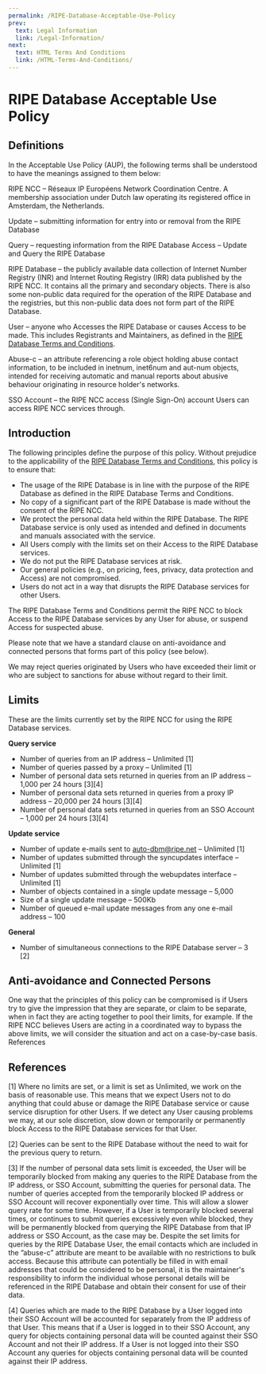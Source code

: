 ```yaml
---
permalink: /RIPE-Database-Acceptable-Use-Policy
prev:
  text: Legal Information
  link: /Legal-Information/
next:
  text: HTML Terms And Conditions
  link: /HTML-Terms-And-Conditions/
---
```


# RIPE Database Acceptable Use Policy


## Definitions

In the Acceptable Use Policy (AUP), the following terms shall be understood to have the meanings assigned to them below:

RIPE NCC – Réseaux IP Européens Network Coordination Centre. A membership association under Dutch law operating its registered office in Amsterdam, the Netherlands.

Update – submitting information for entry into or removal from the RIPE Database

Query – requesting information from the RIPE Database
Access – Update and Query the RIPE Database

RIPE Database – the publicly available data collection of Internet Number Registry (INR) and Internet Routing Registry (IRR) data published by the RIPE NCC. It contains all the primary and secondary objects. There is also some non-public data required for the operation of the RIPE Database and the registries, but this non-public data does not form part of the RIPE Database.

User – anyone who Accesses the RIPE Database or causes Access to be made. This includes Registrants and Maintainers, as defined in the [RIPE Database Terms and Conditions](Legal-Information/#).

Abuse-c – an attribute referencing a role object holding abuse contact information, to be included in inetnum, inet6num and aut-num objects, intended for receiving automatic and manual reports about abusive behaviour originating in resource holder's networks.

SSO Account – the RIPE NCC access (Single Sign-On) account Users can access RIPE NCC services through.

## Introduction

The following principles define the purpose of this policy. Without prejudice to the applicability of the [RIPE Database Terms and Conditions](Legal-Information/#), this policy is to ensure that:

* The usage of the RIPE Database is in line with the purpose of the RIPE Database as defined in the RIPE Database Terms and Conditions.
* No copy of a significant part of the RIPE Database is made without the consent of the RIPE NCC.
* We protect the personal data held within the RIPE Database.
The RIPE Database service is only used as intended and defined in documents and manuals associated with the service.
* All Users comply with the limits set on their Access to the RIPE Database services.
* We do not put the RIPE Database services at risk.
* Our general policies (e.g., on pricing, fees, privacy, data protection and Access) are not compromised.
* Users do not act in a way that disrupts the RIPE Database services for other Users.

The RIPE Database Terms and Conditions permit the RIPE NCC to block Access to the RIPE Database services by any User for abuse, or suspend Access for suspected abuse.

Please note that we have a standard clause on anti-avoidance and connected persons that forms part of this policy (see below).

We may reject queries originated by Users who have exceeded their limit or who are subject to sanctions for abuse without regard to their limit.


## Limits

These are the limits currently set by the RIPE NCC for using the RIPE Database services.

**Query service**

* Number of queries from an IP address – Unlimited [1]
* Number of queries passed by a proxy – Unlimited [1]
* Number of personal data sets returned in queries from an IP address – 1,000 per 24 hours [3][4]
* Number of personal data sets returned in queries from a proxy IP address – 20,000 per 24 hours [3][4]
* Number of personal data sets returned in queries from an SSO Account – 1,000 per 24 hours [3][4]

**Update service**

* Number of update e-mails sent to [auto-dbm@ripe.net](mailto:auto-dbm@ripe.net) – Unlimited [1]
* Number of updates submitted through the syncupdates interface – Unlimited [1]
* Number of updates submitted through the webupdates interface – Unlimited [1]
* Number of objects contained in a single update message – 5,000
* Size of a single update message – 500Kb
* Number of queued e-mail update messages from any one e-mail address – 100

**General**

* Number of simultaneous connections to the RIPE Database server – 3 [2]


## Anti-avoidance and Connected Persons

One way that the principles of this policy can be compromised is if Users try to give the impression that they are separate, or claim to be separate, when in fact they are acting together to pool their limits, for example. If the RIPE NCC believes Users are acting in a coordinated way to bypass the above limits, we will consider the situation and act on a case-by-case basis.
References

## References

[1] Where no limits are set, or a limit is set as Unlimited, we work on the basis of reasonable use. This means that we expect Users not to do anything that could abuse or damage the RIPE Database service or cause service disruption for other Users. If we detect any User causing problems we may, at our sole discretion, slow down or temporarily or permanently block Access to the RIPE Database services for that User.

[2] Queries can be sent to the RIPE Database without the need to wait for the previous query to return.

[3] If the number of personal data sets limit is exceeded, the User will be temporarily blocked from making any queries to the RIPE Database from the IP address, or SSO Account, submitting the queries for personal data. The number of queries accepted from the temporarily blocked IP address or SSO Account will recover exponentially over time. This will allow a slower query rate for some time. However, if a User is temporarily blocked several times, or continues to submit queries excessively even while blocked, they will be permanently blocked from querying the RIPE Database from that IP address or SSO Account, as the case may be. Despite the set limits for queries by the RIPE Database User, the email contacts which are included in the ”abuse-c” attribute are meant to be available with no restrictions to bulk access. Because this attribute can potentially be filled in with email addresses that could be considered to be personal, it is the maintainer's responsibility to inform the individual whose personal details will be referenced in the RIPE Database and obtain their consent for use of their data.

[4] Queries which are made to the RIPE Database by a User logged into their SSO Account will be accounted for separately from the IP address of that User. This means that if a User is logged in to their SSO Account, any query for objects containing personal data will be counted against their SSO Account and not their IP address. If a User is not logged into their SSO Account any queries for objects containing personal data will be counted against their IP address.
